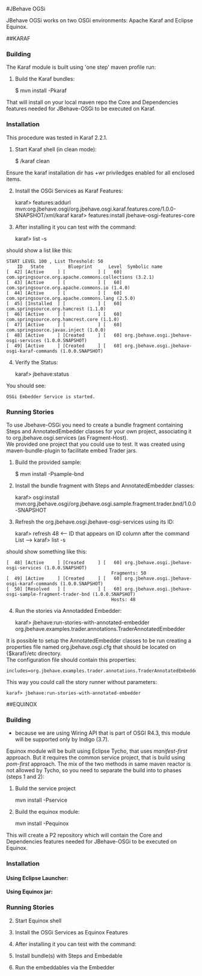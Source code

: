 #JBehave OGSi

JBehave OGSi works on two OSGi environments: Apache Karaf and Eclipse Equinox.

##KARAF

### Building

The Karaf module is built using 'one step' maven profile run:

1) Build the Karaf bundles: 

    $ mvn install -Pkaraf

That will install on your local maven repo the Core and Dependencies features needed for JBehave-OSGi to be executed on Karaf. 

### Installation
This procedure was tested in Karaf 2.2.1.

1) Start Karaf shell (in clean mode):
    
    $ <karaf bin dir>/karaf clean

Ensure the karaf installation dir has +wr priviledges enabled for all enclosed items.

2) Install the OSGi Services as Karaf Features:

    karaf> features:addurl mvn:org.jbehave.osgi/org.jbehave.osgi.karaf.features.core/1.0.0-SNAPSHOT/xml/karaf
    karaf> features:install jbehave-osgi-features-core  
        
3) After installing it you can test with the command:

    karaf> list -s

should show a list like this:

    START LEVEL 100 , List Threshold: 50
        ID   State         Blueprint      Level  Symbolic name
    [  42] [Active     ] [            ] [   60] com.springsource.org.apache.commons.collections (3.2.1)
    [  43] [Active     ] [            ] [   60] com.springsource.org.apache.commons.io (1.4.0)
    [  44] [Active     ] [            ] [   60] com.springsource.org.apache.commons.lang (2.5.0)
    [  45] [Installed  ] [            ] [   60] com.springsource.org.hamcrest (1.1.0)
    [  46] [Active     ] [            ] [   60] com.springsource.org.hamcrest.core (1.1.0)
    [  47] [Active     ] [            ] [   60] com.springsource.javax.inject (1.0.0)
    [  48] [Active     ] [Created     ] [   60] org.jbehave.osgi.jbehave-osgi-services (1.0.0.SNAPSHOT)
    [  49] [Active     ] [Created     ] [   60] org.jbehave.osgi.jbehave-osgi-karaf-commands (1.0.0.SNAPSHOT)

4) Verify the Status:

    karaf> jbehave:status   
    
You should see:
    
    OSGi Embedder Service is started.


### Running Stories

To use Jbehave-OSGi you need to create a bundle fragment containing Steps and AnnotatedEmbedder classes for your own project, associating it to org.jbehave.osgi.services (as Fragment-Host).  
We provided one project that you could use to test. It was created using maven-bundle-plugin to facilitate embed Trader jars.
 
1) Build the provided sample:
  
    $ mvn install -Psample-bnd 
  
2) Install the bundle fragment with Steps and AnnotatedEmbedder classes:
  
    karaf> osgi:install mvn:org.jbehave.osgi/org.jbehave.osgi.sample.fragment.trader.bnd/1.0.0-SNAPSHOT

3) Refresh the org.jbehave.osgi.jbehave-osgi-services using its ID:

    karaf> refresh 48 <-- ID that appears on ID column after the command List -->
    karaf> list -s

should show something like this:
    
    [  48] [Active     ] [Created     ] [   60] org.jbehave.osgi.jbehave-osgi-services (1.0.0.SNAPSHOT)
                                           Fragments: 50
    [  49] [Active     ] [Created     ] [   60] org.jbehave.osgi.jbehave-osgi-karaf-commands (1.0.0.SNAPSHOT)
    [  50] [Resolved   ] [            ] [   60] org.jbehave.osgi.jbehave-osgi-sample-fragment-trader-bnd (1.0.0.SNAPSHOT)
                                           Hosts: 48

4) Run the stories via Annotadded Embedder:

    karaf> jbehave:run-stories-with-annotated-embedder org.jbehave.examples.trader.annotations.TraderAnnotatedEmbedder

It is possible to setup the AnnotatedEmbedder classes to be run creating a properties file named org.jbehave.osgi.cfg that should be located on {$karaf}/etc directory.  
The configuration file should contain this properties:

    includes=org.jbehave.examples.trader.annotations.TraderAnnotatedEmbedder  
 
This way you could call the story runner without parameters:

    karaf> jbehave:run-stories-with-annotated-embedder
 
 
 
##EQUINOX

### Building
* because we are using Wiring API that is part of OSGI R4.3, this module will be supported only by Indigo (3.7).

Equinox module will be built using Eclipse Tycho, that uses _manifest-first_ approach. But it requires the common service project, that is build using _pom-first_ approach.
The mix of the two methods in same maven reactor is not allowed by Tycho, so you need to separate the build into to phases (steps 1 and 2):

1) Build the service project

	mvn install -Pservice

2) Build the equinox module: 

	mvn install -Pequinox

This will create a P2 repository which will contain the Core and Dependencies features needed for JBehave-OSGi to be executed on Equinox.


### Installation

#### Using Eclipse Launcher:


#### Using Equinox jar:



### Running Stories

2) Start Equinox shell

3) Install the OSGi Services as Equinox Features
        
4) After installing it you can test with the command:

5) Install bundle(s) with Steps and Embedable

6) Run the embeddables via the Embedder

